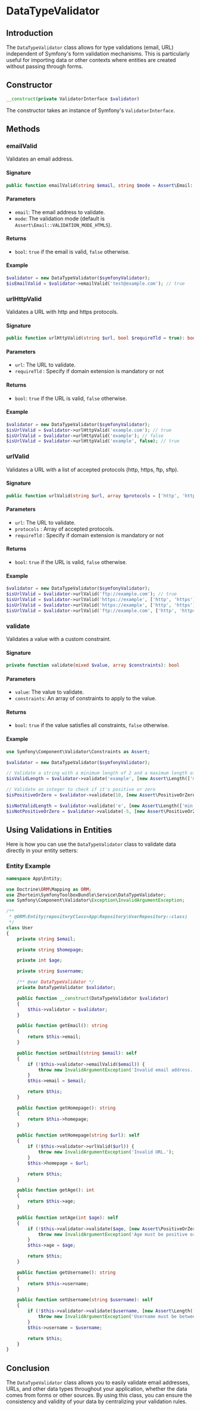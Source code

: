 # DataTypeValidator

## Introduction
The `DataTypeValidator` class allows for type validations (email, URL) independent of Symfony's form validation mechanisms. This is particularly useful for importing data or other contexts where entities are created without passing through forms.

## Constructor
```php
__construct(private ValidatorInterface $validator)
```
The constructor takes an instance of Symfony's `ValidatorInterface`.

## Methods

### emailValid

Validates an email address.

#### Signature
```php
public function emailValid(string $email, string $mode = Assert\Email::VALIDATION_MODE_HTML5): bool
```

#### Parameters
- `email`: The email address to validate.
- `mode`: The validation mode (default is `Assert\Email::VALIDATION_MODE_HTML5`).

#### Returns
- `bool`: `true` if the email is valid, `false` otherwise.

#### Example
```php
$validator = new DataTypeValidator($symfonyValidator);
$isEmailValid = $validator->emailValid('test@example.com'); // true
```

### urlHttpValid

Validates a URL with http and https protocols.

#### Signature
```php
public function urlHttpValid(string $url, bool $requireTld = true): bool
```

#### Parameters
- `url`: The URL to validate.
- `requireTld` : Specify if domain extension is mandatory or not

#### Returns
- `bool`: `true` if the URL is valid, `false` otherwise.

#### Example
```php
$validator = new DataTypeValidator($symfonyValidator);
$isUrlValid = $validator->urlHttpValid('example.com'); // true
$isUrlValid = $validator->urlHttpValid('example'); // false
$isUrlValid = $validator->urlHttpValid('example', false); // true
```

### urlValid

Validates a URL with a list of accepted protocols (http, https, ftp, sftp).

#### Signature
```php
public function urlValid(string $url, array $protocols = ['http', 'https', 'ftp', 'sftp'], bool $requireTld = true): bool
```

#### Parameters
- `url`: The URL to validate.
- `protocols` : Array of accepted protocols.
- `requireTld` : Specify if domain extension is mandatory or not

#### Returns
- `bool`: `true` if the URL is valid, `false` otherwise.

#### Example
```php
$validator = new DataTypeValidator($symfonyValidator);
$isUrlValid = $validator->urlValid('ftp://example.com'); // true
$isUrlValid = $validator->urlValid('https://example', ['http', 'https']); // false
$isUrlValid = $validator->urlValid('https://example', ['http', 'https'], false); // true
$isUrlValid = $validator->urlValid('ftp://example.com', ['http', 'https']); // false
```

### validate

Validates a value with a custom constraint.

#### Signature
```php
private function validate(mixed $value, array $constraints): bool
```

#### Parameters
- `value`: The value to validate.
- `constraints`: An array of constraints to apply to the value.

#### Returns
- `bool`: `true` if the value satisfies all constraints, `false` otherwise.

#### Example
```php
use Symfony\Component\Validator\Constraints as Assert;

$validator = new DataTypeValidator($symfonyValidator);

// Validate a string with a minimum length of 2 and a maximum length of 255
$isValidLength = $validator->validate('example', [new Assert\Length(['min' => 2, 'max' => 255])]); // true

// Validate an integer to check if it's positive or zero
$isPositiveOrZero = $validator->validate(10, [new Assert\PositiveOrZero()]); // true

$isNotValidLength = $validator->validate('e', [new Assert\Length(['min' => 2, 'max' => 255])]); // false
$isNotPositiveOrZero = $validator->validate(-5, [new Assert\PositiveOrZero()]); // false
```

## Using Validations in Entities

Here is how you can use the `DataTypeValidator` class to validate data directly in your entity setters:

### Entity Example
```php
namespace App\Entity;

use Doctrine\ORM\Mapping as ORM;
use Zhortein\SymfonyToolboxBundle\Service\DataTypeValidator;
use Symfony\Component\Validator\Exception\InvalidArgumentException;

/**
 * @ORM\Entity(repositoryClass=App\Repository\UserRepository::class)
 */
class User
{
    private string $email;

    private string $homepage;

    private int $age;

    private string $username;

    /** @var DataTypeValidator */
    private DataTypeValidator $validator;

    public function __construct(DataTypeValidator $validator)
    {
        $this->validator = $validator;
    }

    public function getEmail(): string
    {
        return $this->email;
    }

    public function setEmail(string $email): self
    {
        if (!$this->validator->emailValid($email)) {
            throw new InvalidArgumentException('Invalid email address.');
        }
        $this->email = $email;

        return $this;
    }

    public function getHomepage(): string
    {
        return $this->homepage;
    }

    public function setHomepage(string $url): self
    {
        if (!$this->validator->urlValid($url)) {
            throw new InvalidArgumentException('Invalid URL.');
        }
        $this->homepage = $url;

        return $this;
    }

    public function getAge(): int
    {
        return $this->age;
    }

    public function setAge(int $age): self
    {
        if (!$this->validator->validate($age, [new Assert\PositiveOrZero()])) {
            throw new InvalidArgumentException('Age must be positive or zero.');
        }
        $this->age = $age;

        return $this;
    }

    public function getUsername(): string
    {
        return $this->username;
    }

    public function setUsername(string $username): self
    {
        if (!$this->validator->validate($username, [new Assert\Length(['min' => 2, 'max' => 255])])) {
            throw new InvalidArgumentException('Username must be between 2 and 255 characters.');
        }
        $this->username = $username;

        return $this;
    }
}
```

## Conclusion

The `DataTypeValidator` class allows you to easily validate email addresses, URLs, and other data types throughout your application, whether the data comes from forms or other sources. By using this class, you can ensure the consistency and validity of your data by centralizing your validation rules.
